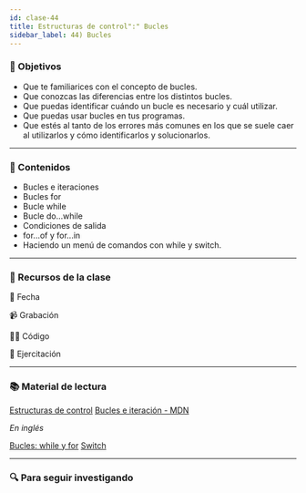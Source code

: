 ```yaml
---
id: clase-44
title: Estructuras de control":" Bucles
sidebar_label: 44) Bucles
---
```


### 🏁 Objetivos

- Que te familiarices con el concepto de bucles.
- Que conozcas las diferencias entre los distintos bucles.
- Que puedas identificar cuándo un bucle es necesario y cuál utilizar.
- Que puedas usar bucles en tus programas.
- Que estés al tanto de los errores más comunes en los que se suele caer al utilizarlos y cómo identificarlos y solucionarlos.

---

### 📝 Contenidos

- Bucles e iteraciones
- Bucles for
- Bucle while
- Bucle do...while
- Condiciones de salida
- for...of y for...in
- Haciendo un menú de comandos con while y switch.

---

### 🚀 Recursos de la clase

📆 Fecha

📹 Grabación

👩‍💻 Código

💪 Ejercitación

---

### 📚 Material de lectura

[Estructuras de control](https://frontend.adaitw.org/docs/js/js04)
[Bucles e iteración - MDN](https://developer.mozilla.org/es/docs/Web/JavaScript/Guide/Bucles_e_iteraci%C3%B3n)

_En inglés_

[Bucles: while y for](https://javascript.info/while-for)
[Switch](https://javascript.info/switch)

---

### 🔍 Para seguir investigando
